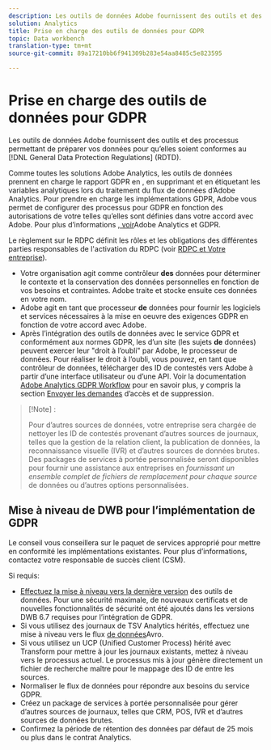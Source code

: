 ```yaml
---
description: Les outils de données Adobe fournissent des outils et des processus permettant de préparer vos données en vue de les rendre conformes au Règlement général sur la protection des données (RGD).
solution: Analytics
title: Prise en charge des outils de données pour GDPR
topic: Data workbench
translation-type: tm+mt
source-git-commit: 89a17210bb6f941309b283e54aa8485c5e823595

---
```



# Prise en charge des outils de données pour GDPR

Les outils de données Adobe fournissent des outils et des processus permettant de préparer vos données pour qu’elles soient conformes au [!DNL General Data Protection Regulations] (RDTD).

Comme toutes les solutions Adobe Analytics, les outils de données prennent en charge le rapport GDPR en , en supprimant et en étiquetant les variables analytiques lors du traitement du flux de données d’Adobe Analytics. Pour prendre en charge les implémentations GDPR, Adobe vous permet de configurer des processus pour GDPR en fonction des autorisations de votre telles qu’elles sont définies dans votre accord avec Adobe. Pour plus d’informations [, voir](https://docs.adobe.com/content/help/en/analytics/admin/data-governance/an-gdpr-overview.html)Adobe Analytics et GDPR.

Le règlement sur le RDPC définit les rôles et les obligations des différentes parties responsables de l&#39;activation du RDPC (voir [RDPC et Votre entreprise](https://www.adobe.com/fr/privacy/general-data-protection-regulation.html)).

* Votre organisation agit comme contrôleur **des** données pour déterminer le contexte et la conservation des données personnelles en fonction de vos besoins et contraintes. Adobe traite et stocke ensuite ces données en votre nom.
* Adobe agit en tant que processeur **de** données pour fournir les logiciels et services nécessaires à la mise en oeuvre des exigences GDPR en fonction de votre accord avec Adobe.
* Après l’intégration des outils de données avec le service GDPR et conformément aux normes GDPR, les d’un site (les sujets **de** données) peuvent exercer leur &quot;droit à l’oubli&quot; par Adobe, le processeur de données. Pour réaliser le droit à l’oubli, vous pouvez, en tant que contrôleur de données, télécharger des ID de contestés vers Adobe à partir d’une interface utilisateur ou d’une API. Voir la documentation [Adobe Analytics GDPR Workflow](https://docs.adobe.com/help/en/analytics/admin/data-governance/an-gdpr-workflow.html) pour en savoir plus, y compris la section [Envoyer les demandes](https://docs.adobe.com/content/help/en/analytics/admin/data-governance/gdpr-submit-access-delete.html) d’accès et de suppression.

>[!Note] :
>
>Pour d’autres sources de données, votre entreprise sera chargée de nettoyer les ID de contestés provenant d’autres sources de journaux, telles que la gestion de la relation client, la publication de données, la reconnaissance visuelle (IVR) et d’autres sources de données brutes. Des packages de services à portée personnalisée seront disponibles pour fournir une assistance aux entreprises en _fournissant un ensemble complet de fichiers de remplacement pour chaque source_ de données ou d’autres options personnalisées.

## Mise à niveau de DWB pour l’implémentation de GDPR

Le conseil vous conseillera sur le paquet de services approprié pour mettre en conformité les implémentations existantes. Pour plus d’informations, contactez votre responsable de succès client (CSM).

Si requis:

* [Effectuez la mise à niveau vers la dernière version](https://docs.adobe.com/content/help/en/data-workbench/using/release-notes/release-notes.html) des outils de données. Pour une sécurité maximale, de nouveaux certificats et de nouvelles fonctionnalités de sécurité ont été ajoutés dans les versions DWB 6.7 requises pour l’intégration de GDPR.
* Si vous utilisez des journaux de TSV Analytics hérités, effectuez une mise à niveau vers le flux [de données](https://docs.adobe.com/content/help/en/data-workbench/using/dataset/log-proc-config-file/c-log-sources.html#section-9a824b4c3d5549e7952a7111232035b2)Avro.
* Si vous utilisez un UCP (Unified Customer Process) hérité avec Transform pour mettre à jour les journaux existants, mettez à niveau vers le processus actuel. Le processus mis à jour génère directement un fichier de recherche maître pour le mappage des ID de entre les sources.
* Normaliser le flux de données pour répondre aux besoins du service GDPR.
* Créez un package de services à portée personnalisée pour gérer d’autres sources de journaux, telles que CRM, POS, IVR et d’autres sources de données brutes.
* Confirmez la période de rétention des données par défaut de 25 mois ou plus dans le contrat Analytics.
